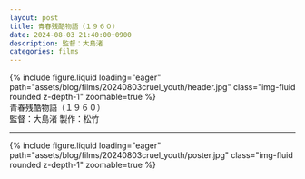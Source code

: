 ```yaml
---
layout: post
title: 青春残酷物語（１９６０）
date: 2024-08-03 21:40:00+0900
description: 監督：大島渚
categories: films
---
```


<div class="col-sm mt-3 mt-md-0">
    {% include figure.liquid loading="eager" path="assets/blog/films/20240803cruel_youth/header.jpg" class="img-fluid rounded z-depth-1" zoomable=true %}
</div>
青春残酷物語（１９６０）<br>
監督：大島渚
製作：松竹
<hr>

<div class="row mt-3">
    <div class="col-sm mt-3 mt-md-0">
        {% include figure.liquid loading="eager" path="assets/blog/films/20240803cruel_youth/poster.jpg" class="img-fluid rounded z-depth-1" zoomable=true %}
    </div>
</div>